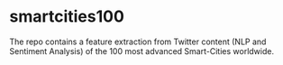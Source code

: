 # smartcities100
The repo contains a feature extraction from Twitter content (NLP and Sentiment Analysis) of the 100 most advanced Smart-Cities worldwide.
